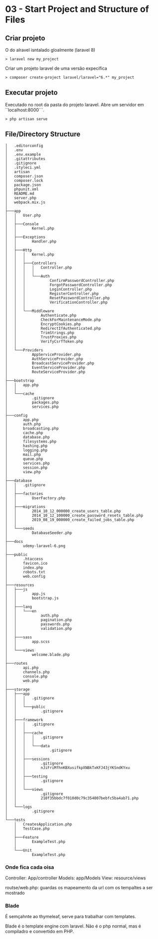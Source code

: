 # 03 - Start Project and Structure of Files

## Criar projeto

O do alravel isntalado gloalmente (laravel 8)

````
> laravel new my_project
````

Criar um projeto laravel de uma versão expecifica

````
> composer create-project laravel/laravel="6.*" my_project
````

## Executar projeto

Executado no root da pasta do projeto laravel. Abre um servidor em ``localhost:8000```.

````
> php artisan serve
````

## File/Directory Structure

````
│   .editorconfig
│   .env
│   .env.example
│   .gitattributes
│   .gitignore
│   .styleci.yml
│   artisan
│   composer.json
│   composer.lock
│   package.json
│   phpunit.xml
│   README.md
│   server.php
│   webpack.mix.js
│
├───app
│   │   User.php
│   │
│   ├───Console
│   │       Kernel.php
│   │
│   ├───Exceptions
│   │       Handler.php
│   │
│   ├───Http
│   │   │   Kernel.php
│   │   │
│   │   ├───Controllers
│   │   │   │   Controller.php
│   │   │   │
│   │   │   └───Auth
│   │   │           ConfirmPasswordController.php
│   │   │           ForgotPasswordController.php
│   │   │           LoginController.php
│   │   │           RegisterController.php
│   │   │           ResetPasswordController.php
│   │   │           VerificationController.php
│   │   │
│   │   └───Middleware
│   │           Authenticate.php
│   │           CheckForMaintenanceMode.php
│   │           EncryptCookies.php
│   │           RedirectIfAuthenticated.php
│   │           TrimStrings.php
│   │           TrustProxies.php
│   │           VerifyCsrfToken.php
│   │
│   └───Providers
│           AppServiceProvider.php
│           AuthServiceProvider.php
│           BroadcastServiceProvider.php
│           EventServiceProvider.php
│           RouteServiceProvider.php
│
├───bootstrap
│   │   app.php
│   │
│   └───cache
│           .gitignore
│           packages.php
│           services.php
│
├───config
│       app.php
│       auth.php
│       broadcasting.php
│       cache.php
│       database.php
│       filesystems.php
│       hashing.php
│       logging.php
│       mail.php
│       queue.php
│       services.php
│       session.php
│       view.php
│
├───database
│   │   .gitignore
│   │
│   ├───factories
│   │       UserFactory.php
│   │
│   ├───migrations
│   │       2014_10_12_000000_create_users_table.php
│   │       2014_10_12_100000_create_password_resets_table.php
│   │       2019_08_19_000000_create_failed_jobs_table.php
│   │
│   └───seeds
│           DatabaseSeeder.php
│
├───docs
│       udemy-laravel-6.png
│
├───public
│       .htaccess
│       favicon.ico
│       index.php
│       robots.txt
│       web.config
│
├───resources
│   ├───js
│   │       app.js
│   │       bootstrap.js
│   │
│   ├───lang
│   │   └───en
│   │           auth.php
│   │           pagination.php
│   │           passwords.php
│   │           validation.php
│   │
│   ├───sass
│   │       app.scss
│   │
│   └───views
│           welcome.blade.php
│
├───routes
│       api.php
│       channels.php
│       console.php
│       web.php
│
├───storage
│   ├───app
│   │   │   .gitignore
│   │   │
│   │   └───public
│   │           .gitignore
│   │
│   ├───framework
│   │   │   .gitignore
│   │   │
│   │   ├───cache
│   │   │   │   .gitignore
│   │   │   │
│   │   │   └───data
│   │   │           .gitignore
│   │   │
│   │   ├───sessions
│   │   │       .gitignore
│   │   │       nJiFriMfhnKBXusifkpXNBkTxKFJ43jYKSndKYxu
│   │   │
│   │   ├───testing
│   │   │       .gitignore
│   │   │
│   │   └───views
│   │           .gitignore
│   │           210f35bbdc7f010d0c79c354007bebfc5ba4ab71.php
│   │
│   └───logs
│           .gitignore
│
└───tests
    │   CreatesApplication.php
    │   TestCase.php
    │
    ├───Feature
    │       ExampleTest.php
    │
    └───Unit
            ExampleTest.php
````

### Onde fica cada oisa

Controller: App/controller
Models: app/Models
View: resource/views

routse/web.php: guardas os mapeamento da url com os tempaltes a ser mostrado

### Blade

É semçahnte ao thymeleaf, serve para trabalhar com templates.

Blade é o template engine com laravel. Nâo é o php normal, mas é compiladro e convertido em PHP.
